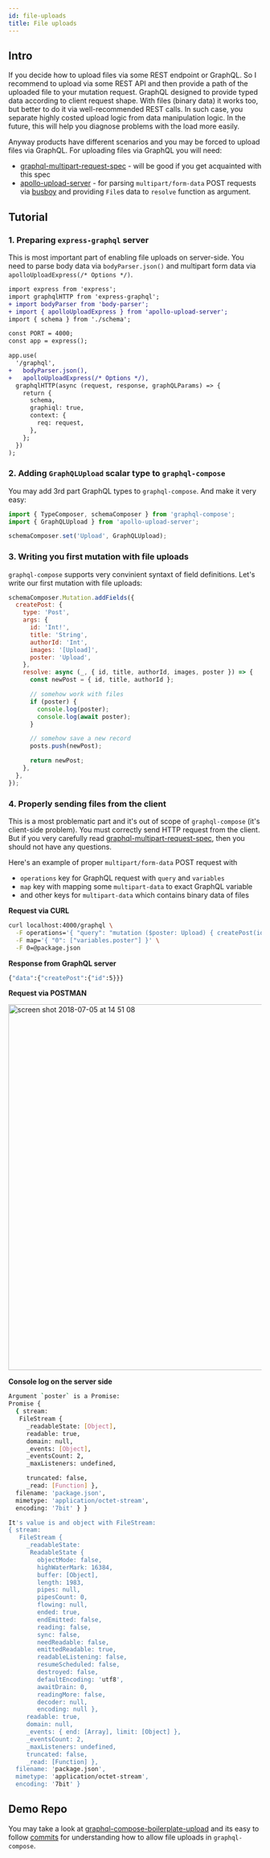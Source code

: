 ```yaml
---
id: file-uploads
title: File uploads
---
```


## Intro

If you decide how to upload files via some REST endpoint or GraphQL. So I recommend to upload via some REST API and then provide a path of the uploaded file to your mutation request. GraphQL designed to provide typed data according to client request shape. With files (binary data) it works too, but better to do it via well-recommended REST calls. In such case, you separate highly costed upload logic from data manipulation logic. In the future, this will help you diagnose problems with the load more easily.

Anyway products have different scenarios and you may be forced to upload files via GraphQL. For uploading files via GraphQL you will need:

- [graphql-multipart-request-spec](https://github.com/jaydenseric/graphql-multipart-request-spec)  - will be good if you get acquainted with this spec
- [apollo-upload-server](https://github.com/jaydenseric/apollo-upload-server) - for parsing `multipart/form-data` POST requests via [busboy](https://github.com/mscdex/busboy) and providing `File`s data to `resolve` function as argument.

## Tutorial

### 1. Preparing `express-graphql` server

This is most important part of enabling file uploads on server-side. You need to parse body data via `bodyParser.json()` and multipart form data via `apolloUploadExpress(/* Options */)`.

```diff
import express from 'express';
import graphqlHTTP from 'express-graphql';
+ import bodyParser from 'body-parser';
+ import { apolloUploadExpress } from 'apollo-upload-server';
import { schema } from './schema';

const PORT = 4000;
const app = express();

app.use(
  '/graphql',
+   bodyParser.json(),
+   apolloUploadExpress(/* Options */),
  graphqlHTTP(async (request, response, graphQLParams) => {
    return {
      schema,
      graphiql: true,
      context: {
        req: request,
      },
    };
  })
);
```

### 2. Adding `GraphQLUpload` scalar type to `graphql-compose`

You may add 3rd part GraphQL types to `graphql-compose`. And make it very easy:

```js
import { TypeComposer, schemaComposer } from 'graphql-compose';
import { GraphQLUpload } from 'apollo-upload-server';

schemaComposer.set('Upload', GraphQLUpload);
```

### 3. Writing you first mutation with file uploads

`graphql-compose` supports very convinient syntaxt of field definitions. Let's write our first mutation with file uploads:

```js
schemaComposer.Mutation.addFields({
  createPost: {
    type: 'Post',
    args: {
      id: 'Int!',
      title: 'String',
      authorId: 'Int',
      images: '[Upload]',
      poster: 'Upload',
    },
    resolve: async (_, { id, title, authorId, images, poster }) => {
      const newPost = { id, title, authorId };

      // somehow work with files
      if (poster) {
        console.log(poster);
        console.log(await poster);
      }

      // somehow save a new record
      posts.push(newPost);

      return newPost;
    },
  },
});
```

### 4. Properly sending files from the client

This is a most problematic part and it's out of scope of `graphql-compose` (it's client-side problem). You must correctly send HTTP request from the client. But if you very carefully read [graphql-multipart-request-spec](https://github.com/jaydenseric/graphql-multipart-request-spec), then you should not have any questions.

Here's an example of proper `multipart/form-data` POST request with

- `operations` key for GraphQL request with `query` and `variables`
- `map` key with mapping some `multipart-data` to exact GraphQL variable
- and other keys for `multipart-data` which contains binary data of files

**Request via CURL**

```bash
curl localhost:4000/graphql \
  -F operations='{ "query": "mutation ($poster: Upload) { createPost(id: 5, poster: $poster) { id } }", "variables": { "poster": null } }' \
  -F map='{ "0": ["variables.poster"] }' \
  -F 0=@package.json
```

**Response from GraphQL server**

```bash
{"data":{"createPost":{"id":5}}}
```

**Request via POSTMAN**

<img width="728" alt="screen shot 2018-07-05 at 14 51 08" src="https://user-images.githubusercontent.com/1946920/42312868-2dfda7dc-8063-11e8-8a93-13f5b170913b.png">

**Console log on the server side**

```bash
Argument `poster` is a Promise:
Promise {
  { stream:
   FileStream {
     _readableState: [Object],
     readable: true,
     domain: null,
     _events: [Object],
     _eventsCount: 2,
     _maxListeners: undefined,

     truncated: false,
     _read: [Function] },
  filename: 'package.json',
  mimetype: 'application/octet-stream',
  encoding: '7bit' } }

It's value is and object with FileStream:
{ stream:
   FileStream {
     _readableState:
      ReadableState {
        objectMode: false,
        highWaterMark: 16384,
        buffer: [Object],
        length: 1983,
        pipes: null,
        pipesCount: 0,
        flowing: null,
        ended: true,
        endEmitted: false,
        reading: false,
        sync: false,
        needReadable: false,
        emittedReadable: true,
        readableListening: false,
        resumeScheduled: false,
        destroyed: false,
        defaultEncoding: 'utf8',
        awaitDrain: 0,
        readingMore: false,
        decoder: null,
        encoding: null },
     readable: true,
     domain: null,
     _events: { end: [Array], limit: [Object] },
     _eventsCount: 2,
     _maxListeners: undefined,
     truncated: false,
     _read: [Function] },
  filename: 'package.json',
  mimetype: 'application/octet-stream',
  encoding: '7bit' }
```

## Demo Repo

You may take a look at [graphql-compose-boilerplate-upload](https://github.com/graphql-compose/graphql-compose-boilerplate-upload) and its easy to follow [commits](https://github.com/graphql-compose/graphql-compose-boilerplate-upload/commits/master) for understanding how to allow file uploads in `graphql-compose`.
